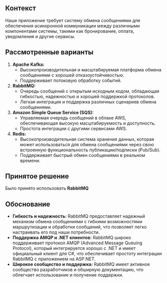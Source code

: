 ## Контекст

Наше приложение требует систему обмена сообщениями для обеспечения асинхронной коммуникации между различными компонентами системы, такими как бронирование, оплата, уведомления и другие сервисы.

## Рассмотренные варианты

1. **Apache Kafka:**
    - Высокопроизводительная и масштабируемая платформа обмена сообщениями с хорошей отказоустойчивостью.
    - Поддерживает потоковую обработку событий.
2. **RabbitMQ:**
    - Очередь сообщений с открытым исходным кодом, обладающая гибкостью, надежностью и хорошей поддержкой протоколов.
    - Легкая интеграция и поддержка различных сценариев обмена сообщениями.
3. **Amazon Simple Queue Service (SQS):**
    - Управляемая очередь сообщений в облаке AWS, обеспечивающая высокую масштабируемость и доступность.
    - Простота интеграции с другими сервисами AWS.
4. **Redis:**
    - Высокопроизводительная система хранения данных, которая может использоваться для обмена сообщениями через свою встроенную функциональность публикации/подписки (Pub/Sub).
    - Поддерживает быстрый обмен сообщениями в реальном времени.

## Принятое решение

Было принято использовать **RabbitMQ**

## Обоснование

- **Гибкость и надежность:** RabbitMQ предоставляет надежный механизм обмена сообщениями с гибкими возможностями маршрутизации и обработки сообщений, что позволяет легко настраивать его под наши потребности.
- **Поддержка AMQP и .NET клиентов:** RabbitMQ широко поддерживает протокол AMQP (Advanced Message Queuing Protocol), который интегрируется хорошо с .NET и имеет официальный клиент для C#, что обеспечивает простоту интеграции RabbitMQ с приложением на ASP.NET.
- **Широкое сообщество и поддержка:** RabbitMQ имеет активное сообщество разработчиков и обширную документацию, что облегчает использование и получение поддержки.